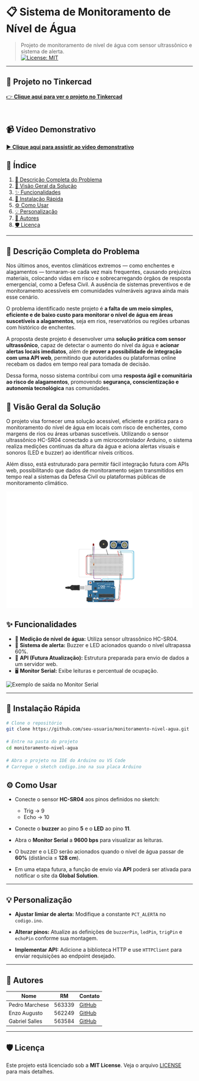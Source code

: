 # 📋 Sistema de Monitoramento de Nível de Água
> Projeto de monitoramento de nível de água com sensor ultrassônico e sistema de alerta.  
[![License: MIT](https://img.shields.io/badge/License-MIT-blue)](LICENSE)
---

## 🔧 Projeto no Tinkercad  
[👉 **Clique aqui para ver o projeto no Tinkercad**](https://www.tinkercad.com/things/bM5BVSByasZ-arduino-gs-niveis-de-agua?sharecode=yaPSDWxXAluogEA6vsUCcbZsX9C7PxVagP35QVrWj0E)

&nbsp;

## 📹 Vídeo Demonstrativo  
[▶️ **Clique aqui para assistir ao vídeo demonstrativo**](https://youtu.be/EVlGEo8pNak)

## 📝 Índice

1. [🧩 Descrição Completa do Problema](#-descrição-completa-do-problema)  
2. [🔭 Visão Geral da Solução](#-visão-geral-da-solução)  
3. [✨ Funcionalidades](#-funcionalidades)  
4. [🚀 Instalação Rápida](#-instalação-rápida)  
5. [⚙️ Como Usar](#️-como-usar)  
6. [💡 Personalização](#-personalização)  
7. [👥 Autores](#-autores)  
8. [🛡️ Licença](#️-licença)

---
## 🧩 Descrição Completa do Problema

Nos últimos anos, eventos climáticos extremos — como enchentes e alagamentos — tornaram-se cada vez mais frequentes, causando prejuízos materiais, colocando vidas em risco e sobrecarregando órgãos de resposta emergencial, como a Defesa Civil. A ausência de sistemas preventivos e de monitoramento acessíveis em comunidades vulneráveis agrava ainda mais esse cenário.

O problema identificado neste projeto é **a falta de um meio simples, eficiente e de baixo custo para monitorar o nível de água em áreas suscetíveis a alagamentos**, seja em rios, reservatórios ou regiões urbanas com histórico de enchentes.  

A proposta deste projeto é desenvolver uma **solução prática com sensor ultrassônico**, capaz de detectar o aumento do nível da água e **acionar alertas locais imediatos**, além de **prover a possibilidade de integração com uma API web**, permitindo que autoridades ou plataformas online recebam os dados em tempo real para tomada de decisão.

Dessa forma, nosso sistema contribui com uma **resposta ágil e comunitária ao risco de alagamentos**, promovendo **segurança, conscientização e autonomia tecnológica** nas comunidades.

## 🔭 Visão Geral da Solução

O projeto visa fornecer uma solução acessível, eficiente e prática para o monitoramento do nível de água em locais com risco de enchentes, como margens de rios ou áreas urbanas suscetíveis. Utilizando o sensor ultrassônico HC-SR04 conectado a um microcontrolador Arduino, o sistema realiza medições contínuas da altura da água e aciona alertas visuais e sonoros (LED e buzzer) ao identificar níveis críticos. 

Além disso, está estruturado para permitir fácil integração futura com APIs web, possibilitando que dados de monitoramento sejam transmitidos em tempo real a sistemas da Defesa Civil ou plataformas públicas de monitoramento climático.

![Imagem do circuito montado no Wokwi](./imagem%20do%20projeto.png)

## ✨ Funcionalidades

- 🎯 **Medição de nível de água:** Utiliza sensor ultrassônico HC-SR04.  
- 🚨 **Sistema de alerta:** Buzzer e LED acionados quando o nível ultrapassa 60%.  
- 📶 **API (Futura Atualização):** Estrutura preparada para envio de dados a um servidor web.  
- 🖥️ **Monitor Serial:** Exibe leituras e percentual de ocupação.

![Exemplo de saída no Monitor Serial](https://user-images.githubusercontent.com/yourusername/serial-monitor-output.png)

---

## 🚀 Instalação Rápida

```bash
# Clone o repositório
git clone https://github.com/seu-usuario/monitoramento-nivel-agua.git

# Entre na pasta do projeto
cd monitoramento-nivel-agua

# Abra o projeto na IDE do Arduino ou VS Code
# Carregue o sketch codigo.ino na sua placa Arduino
```

## ⚙️ Como Usar

- Conecte o sensor **HC-SR04** aos pinos definidos no sketch:  
  - Trig → 9  
  - Echo → 10  

- Conecte o **buzzer** ao pino **5** e o **LED** ao pino **11**.

- Abra o **Monitor Serial** a **9600 bps** para visualizar as leituras.

- O buzzer e o LED serão acionados quando o nível de água passar de **60%** (distância ≤ **128 cm**).

- Em uma etapa futura, a função de envio via **API** poderá ser ativada para notificar o site da **Global Solution**.

---

## 💡 Personalização

- **Ajustar limiar de alerta:** Modifique a constante `PCT_ALERTA` no `codigo.ino`.

- **Alterar pinos:** Atualize as definições de `buzzerPin`, `ledPin`, `trigPin` e `echoPin` conforme sua montagem.

- **Implementar API:** Adicione a biblioteca HTTP e use `HTTPClient` para enviar requisições ao endpoint desejado.

---

## 👥 Autores

| Nome           | RM     | Contato |
|----------------|--------|---------|
| Pedro Marchese | 563339 | [GitHub](https://github.com/PedroMarchese01) |
| Enzo Augusto   | 562249 | [GitHub](https://github.com/Enzoo-August)    |
| Gabriel Salles | 563584 | [GitHub](https://github.com/gabrielrsalles)  |

---

## 🛡️ Licença

Este projeto está licenciado sob a **MIT License**. Veja o arquivo [LICENSE](LICENSE) para mais detalhes.
